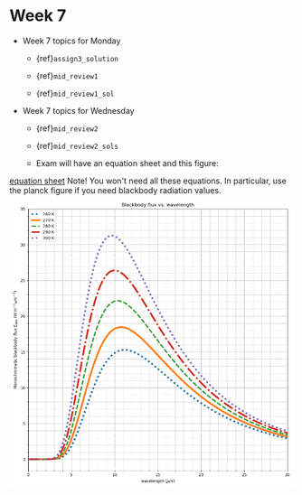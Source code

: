 # Week 7

* Week 7 topics for Monday

  * {ref}`assign3_solution`

  * {ref}`mid_review1`

  * {ref}`mid_review1_sol`


* Week 7 topics for Wednesday


  * {ref}`mid_review2`

  * {ref}`mid_review2_sols`

  * Exam will have an equation sheet and this figure:

[equation sheet](https://drive.google.com/file/d/1vzFhERy1thQ80gpiInWQJFs2ipFKYvoZ/view?)  Note! You won't need all these equations.  In particular, use the planck figure if you need blackbody radiation values.

![figure](figures/a301_planck.png)



